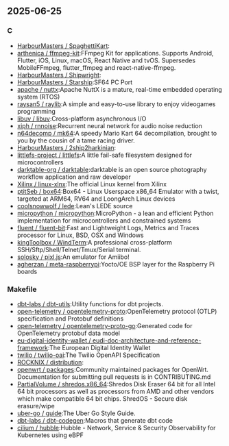 ## 2025-06-25

### C

* [HarbourMasters / SpaghettiKart](https://github.com/HarbourMasters/SpaghettiKart):
* [arthenica / ffmpeg-kit](https://github.com/arthenica/ffmpeg-kit):FFmpeg Kit for applications. Supports Android, Flutter, iOS, Linux, macOS, React Native and tvOS. Supersedes MobileFFmpeg, flutter_ffmpeg and react-native-ffmpeg.
* [HarbourMasters / Shipwright](https://github.com/HarbourMasters/Shipwright):
* [HarbourMasters / Starship](https://github.com/HarbourMasters/Starship):SF64 PC Port
* [apache / nuttx](https://github.com/apache/nuttx):Apache NuttX is a mature, real-time embedded operating system (RTOS)
* [raysan5 / raylib](https://github.com/raysan5/raylib):A simple and easy-to-use library to enjoy videogames programming
* [libuv / libuv](https://github.com/libuv/libuv):Cross-platform asynchronous I/O
* [xiph / rnnoise](https://github.com/xiph/rnnoise):Recurrent neural network for audio noise reduction
* [n64decomp / mk64](https://github.com/n64decomp/mk64):A speedy Mario Kart 64 decompilation, brought to you by the cousin of a tame racing driver.
* [HarbourMasters / 2ship2harkinian](https://github.com/HarbourMasters/2ship2harkinian):
* [littlefs-project / littlefs](https://github.com/littlefs-project/littlefs):A little fail-safe filesystem designed for microcontrollers
* [darktable-org / darktable](https://github.com/darktable-org/darktable):darktable is an open source photography workflow application and raw developer
* [Xilinx / linux-xlnx](https://github.com/Xilinx/linux-xlnx):The official Linux kernel from Xilinx
* [ptitSeb / box64](https://github.com/ptitSeb/box64):Box64 - Linux Userspace x86_64 Emulator with a twist, targeted at ARM64, RV64 and LoongArch Linux devices
* [coolsnowwolf / lede](https://github.com/coolsnowwolf/lede):Lean's LEDE source
* [micropython / micropython](https://github.com/micropython/micropython):MicroPython - a lean and efficient Python implementation for microcontrollers and constrained systems
* [fluent / fluent-bit](https://github.com/fluent/fluent-bit):Fast and Lightweight Logs, Metrics and Traces processor for Linux, BSD, OSX and Windows
* [kingToolbox / WindTerm](https://github.com/kingToolbox/WindTerm):A professional cross-platform SSH/Sftp/Shell/Telnet/Tmux/Serial terminal.
* [solosky / pixl.js](https://github.com/solosky/pixl.js):An emulator for Amiibo!
* [agherzan / meta-raspberrypi](https://github.com/agherzan/meta-raspberrypi):Yocto/OE BSP layer for the Raspberry Pi boards

### Makefile

* [dbt-labs / dbt-utils](https://github.com/dbt-labs/dbt-utils):Utility functions for dbt projects.
* [open-telemetry / opentelemetry-proto](https://github.com/open-telemetry/opentelemetry-proto):OpenTelemetry protocol (OTLP) specification and Protobuf definitions
* [open-telemetry / opentelemetry-proto-go](https://github.com/open-telemetry/opentelemetry-proto-go):Generated code for OpenTelemetry protobuf data model
* [eu-digital-identity-wallet / eudi-doc-architecture-and-reference-framework](https://github.com/eu-digital-identity-wallet/eudi-doc-architecture-and-reference-framework):The European Digital Identity Wallet
* [twilio / twilio-oai](https://github.com/twilio/twilio-oai):The Twilio OpenAPI Specification
* [ROCKNIX / distribution](https://github.com/ROCKNIX/distribution):
* [openwrt / packages](https://github.com/openwrt/packages):Community maintained packages for OpenWrt. Documentation for submitting pull requests is in CONTRIBUTING.md
* [PartialVolume / shredos.x86_64](https://github.com/PartialVolume/shredos.x86_64):Shredos Disk Eraser 64 bit for all Intel 64 bit processors as well as processors from AMD and other vendors which make compatible 64 bit chips. ShredOS - Secure disk erasure/wipe
* [uber-go / guide](https://github.com/uber-go/guide):The Uber Go Style Guide.
* [dbt-labs / dbt-codegen](https://github.com/dbt-labs/dbt-codegen):Macros that generate dbt code
* [cilium / hubble](https://github.com/cilium/hubble):Hubble - Network, Service & Security Observability for Kubernetes using eBPF
